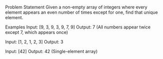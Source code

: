 Problem Statement
Given a non-empty array of integers where every element appears an even number of times except for one, find that unique element.

Examples
Input: [9, 3, 9, 3, 9, 7, 9]
Output: 7 (All numbers appear twice except 7, which appears once)

Input: [1, 2, 1, 2, 3]
Output: 3

Input: [42]
Output: 42 (Single-element array)